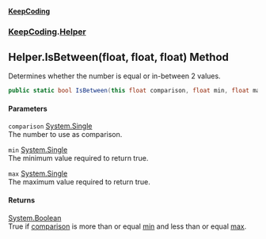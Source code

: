 #### [KeepCoding](index.md 'index')
### [KeepCoding](KeepCoding.md 'KeepCoding').[Helper](Helper.md 'KeepCoding.Helper')
## Helper.IsBetween(float, float, float) Method
Determines whether the number is equal or in-between 2 values.  
```csharp
public static bool IsBetween(this float comparison, float min, float max);
```
#### Parameters
<a name='KeepCoding.Helper.IsBetween(float.float.float).comparison'></a>
`comparison` [System.Single](https://docs.microsoft.com/en-us/dotnet/api/System.Single 'System.Single')  
The number to use as comparison.
  
<a name='KeepCoding.Helper.IsBetween(float.float.float).min'></a>
`min` [System.Single](https://docs.microsoft.com/en-us/dotnet/api/System.Single 'System.Single')  
The minimum value required to return true.
  
<a name='KeepCoding.Helper.IsBetween(float.float.float).max'></a>
`max` [System.Single](https://docs.microsoft.com/en-us/dotnet/api/System.Single 'System.Single')  
The maximum value required to return true.
  
#### Returns
[System.Boolean](https://docs.microsoft.com/en-us/dotnet/api/System.Boolean 'System.Boolean')  
True if [comparison](Helper.IsBetween.vN2qkZvYEZPz3gynAepUyQ.md#KeepCoding.Helper.IsBetween(float.float.float).comparison 'KeepCoding.Helper.IsBetween(float, float, float).comparison') is more than or equal [min](Helper.IsBetween.vN2qkZvYEZPz3gynAepUyQ.md#KeepCoding.Helper.IsBetween(float.float.float).min 'KeepCoding.Helper.IsBetween(float, float, float).min') and less than or equal [max](Helper.IsBetween.vN2qkZvYEZPz3gynAepUyQ.md#KeepCoding.Helper.IsBetween(float.float.float).max 'KeepCoding.Helper.IsBetween(float, float, float).max').
